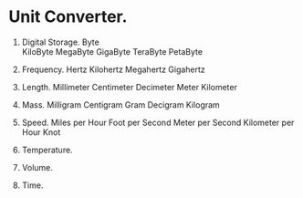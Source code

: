 # Unit Converter.

1. Digital Storage.
   Byte     
   KiloByte 
   MegaByte 
   GigaByte 
   TeraByte 
   PetaByte
   
2. Frequency.
   Hertz
   Kilohertz
   Megahertz
   Gigahertz

3. Length.
   Millimeter
   Centimeter
   Decimeter
   Meter
   Kilometer
   
4. Mass.
   Milligram
   Centigram
   Gram
   Decigram
   Kilogram
   
5. Speed.
   Miles per Hour
   Foot per Second
   Meter per Second
   Kilometer per Hour
   Knot
   
6. Temperature.
7. Volume.
8. Time.
